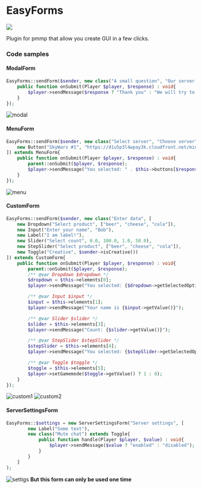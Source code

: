 # EasyForms
[![](https://poggit.pmmp.io/shield.state/EasyForms)](https://poggit.pmmp.io/p/EasyForms)

Plugin for pmmp that allow you create GUI in a few clicks.
### Code samples
#### ModalForm
```php
EasyForms::sendForm($sender, new class("A small question", "Our server is cool?") extends ModalForm{
	public function onSubmit(Player $player, $response) : void{
		$player->sendMessage($response ? "Thank you" : "We will try to become better");
	}
});
```
![modal](https://i.imgur.com/eI2xaBL.png)
#### MenuForm
```php
EasyForms::sendForm($sender, new class("Select server", "Choose server", [
	new Button("SkyWars #1", "https://d1u5p3l4wpay3k.cloudfront.net/minecraft_gamepedia/1/19/Melon.png")
]) extends MenuForm{
	public function onSubmit(Player $player, $response) : void{
		parent::onSubmit($player, $response);
		$player->sendMessage("You selected: " . $this->buttons[$response]->getText());
	}
});
```
![menu](https://i.imgur.com/QewDqkc.png)
#### CustomForm
```php
EasyForms::sendForm($sender, new class("Enter data", [
	new Dropdown("Select product", ["beer", "cheese", "cola"]),
	new Input("Enter your name", "Bob"),
	new Label("I am label!"),
	new Slider("Select count", 0.0, 100.0, 1.0, 50.0),
	new StepSlider("Select product", ["beer", "cheese", "cola"]),
	new Toggle("Creative", $sender->isCreative())
]) extends CustomForm{
	public function onSubmit(Player $player, $response) : void{
		parent::onSubmit($player, $response);
		/** @var Dropdown $dropdown */
		$dropdown = $this->elements[0];
		$player->sendMessage("You selected: {$dropdown->getSelectedOption()}");

		/** @var Input $input */
		$input = $this->elements[1];
		$player->sendMessage("Your name is {$input->getValue()}");

		/** @var Slider $slider */
		$slider = $this->elements[3];
		$player->sendMessage("Count: {$slider->getValue()}");

		/** @var StepSlider $stepSlider */
		$stepSlider = $this->elements[4];
		$player->sendMessage("You selected: {$stepSlider->getSelectedOption()}");

		/** @var Toggle $toggle */
		$toggle = $this->elements[5];
		$player->setGamemode($toggle->getValue() ? 1 : 0);
	}
});
```
![custom1](https://i.imgur.com/biAoc91.png)
![custom2](https://i.imgur.com/AFkpS7b.png)
#### ServerSettingsForm
```php
EasyForms::$settings = new ServerSettingsForm("Server settings", [
		new Label("Some text"),
		new class("Mute chat") extends Toggle{
			public function handle(Player $player, $value) : void{
				$player->sendMessage($value ? "enabled" : "disabled");
			}
		}
	]
);
```
![settigs](https://i.imgur.com/Ab0IaTl.png)
__But this form can only be used one time__
